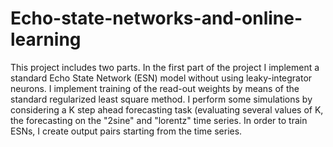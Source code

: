 # Echo-state-networks-and-online-learning
This project includes two parts. In the first part of the project I implement a standard Echo State Network (ESN) model without using leaky-integrator neurons. I implement training of the read-out weights by means of the standard regularized least square method. I perform some simulations by considering a K step ahead forecasting task (evaluating several values of K, the forecasting on the "2sine" and "lorentz" time series. In order to train ESNs, I create output pairs starting from the time series.
